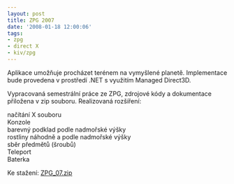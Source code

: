 ```yaml
---
layout: post
title: ZPG 2007
date: '2008-01-18 12:00:06'
tags:
- zpg
- direct X
- kiv/zpg
---
```


Aplikace umožňuje procházet terénem na vymyšlené planetě. Implementace
bude provedena v prostředí .NET s využitím Managed Direct3D.


<p>Vypracovaná semestrální práce ze ZPG, zdrojové kódy a dokumentace
přiložena v zip souboru. Realizovaná rozšíření:</p>

<p>načítání X souboru
<br />Konzole
<br />barevný podklad podle nadmořské výšky
<br />rostliny náhodně a podle nadmořské výšky
<br />sběr předmětů (šroubů)
<br />Teleport
<br />Baterka</p>

<p>Ke stažení: <a
href="http://data-4.xf.cz/files/ZPG_07.zip">ZPG_07.zip</a></p>

